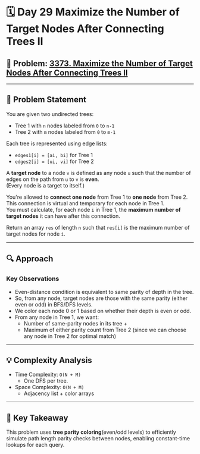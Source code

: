 # 🗓️ Day 29 Maximize the Number of Target Nodes After Connecting Trees II

## 🔢 Problem: [3373. Maximize the Number of Target Nodes After Connecting Trees II](https://leetcode.com/problems/maximize-the-number-of-target-nodes-after-connecting-trees-ii)
---

## 🧩 Problem Statement

You are given two undirected trees:
- Tree 1 with `n` nodes labeled from `0` to `n-1`
- Tree 2 with `m` nodes labeled from `0` to `m-1`

Each tree is represented using edge lists:  
- `edges1[i] = [ai, bi]` for Tree 1  
- `edges2[i] = [ui, vi]` for Tree 2  

A **target node** to a node `v` is defined as any node `u` such that the number of edges on the path from `u` to `v` is **even**.  
(Every node is a target to itself.)

You're allowed to **connect one node** from Tree 1 to **one node** from Tree 2.  
This connection is virtual and temporary for each node in Tree 1.  
You must calculate, for each node `i` in Tree 1, the **maximum number of target nodes** it can have after this connection.

Return an array `res` of length `n` such that `res[i]` is the maximum number of target nodes for node `i`.

---
## 🔍 Approach

### Key Observations
- Even-distance condition is equivalent to same parity of depth in the tree.
- So, from any node, target nodes are those with the same parity (either even or odd) in BFS/DFS levels.
- We color each node 0 or 1 based on whether their depth is even or odd.
- From any node in Tree 1, we want:
  - Number of same-parity nodes in its tree +
  - Maximum of either parity count from Tree 2 (since we can choose any node in Tree 2 for optimal match)

---
## 💡 Complexity Analysis
- Time Complexity: `O(N + M)`
  - One DFS per tree.
- Space Complexity: `O(N + M)`
  - Adjacency list + color arrays

---

## 📌 Key Takeaway
This problem uses **tree parity coloring**(even/odd levels) to efficiently simulate path length parity checks between nodes, enabling constant-time lookups for each query.
